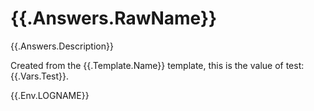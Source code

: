 # {{.Answers.RawName}}

{{.Answers.Description}}

Created from the {{.Template.Name}} template, this is the value of test: {{.Vars.Test}}.

{{.Env.LOGNAME}}
